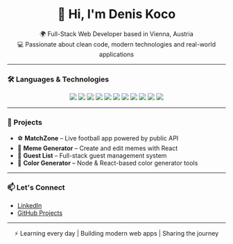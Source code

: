 <h1 align="center">👋 Hi, I'm Denis Koco</h1>
<p align="center">
  🌍 Full-Stack Web Developer based in Vienna, Austria  
  <br />
  💻 Passionate about clean code, modern technologies and real-world applications
</p>

---

### 🛠️ Languages & Technologies

<p align="center">
  <img src="https://img.shields.io/badge/HTML5-E34F26?style=for-the-badge&logo=html5&logoColor=white" />
  <img src="https://img.shields.io/badge/CSS3-1572B6?style=for-the-badge&logo=css3&logoColor=white" />
  <img src="https://img.shields.io/badge/JavaScript-F7DF1E?style=for-the-badge&logo=javascript&logoColor=black" />
  <img src="https://img.shields.io/badge/TypeScript-3178C6?style=for-the-badge&logo=typescript&logoColor=white" />
  <img src="https://img.shields.io/badge/React-20232A?style=for-the-badge&logo=react&logoColor=61DAFB" />
  <img src="https://img.shields.io/badge/Next.js-000000?style=for-the-badge&logo=nextdotjs&logoColor=white" />
  <img src="https://img.shields.io/badge/Node.js-339933?style=for-the-badge&logo=nodedotjs&logoColor=white" />
  <img src="https://img.shields.io/badge/GraphQL-E10098?style=for-the-badge&logo=graphql&logoColor=white" />
  <img src="https://img.shields.io/badge/PostgreSQL-4169E1?style=for-the-badge&logo=postgresql&logoColor=white" />
  <img src="https://img.shields.io/badge/MongoDB-47A248?style=for-the-badge&logo=mongodb&logoColor=white" />
  <img src="https://img.shields.io/badge/React_Native-20232A?style=for-the-badge&logo=react&logoColor=61DAFB" />
</p>

---

### 🚀 Projects

- ⚽ **MatchZone** – Live football app powered by public API  
- 🎨 **Meme Generator** – Create and edit memes with React  
- 📝 **Guest List** – Full-stack guest management system  
- 🎯 **Color Generator** – Node & React-based color generator tools  

---

### 📫 Let's Connect

- [LinkedIn](https://www.linkedin.com/in/denis-koco)
- [GitHub Projects](https://github.com/denis-1989)

---

<p align="center">
  ⚡ Learning every day | Building modern web apps | Sharing the journey
</p>


